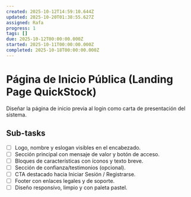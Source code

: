 ```yaml
---
created: 2025-10-12T14:59:10.644Z
updated: 2025-10-20T01:38:55.627Z
assigned: Rafa
progress: 1
tags: []
due: 2025-10-12T00:00:00.000Z
started: 2025-10-11T00:00:00.000Z
completed: 2025-10-18T00:00:00.000Z
---
```


# Página de Inicio Pública (Landing Page QuickStock)

Diseñar la página de inicio previa al login como carta de presentación del sistema.

## Sub-tasks

- [ ] Logo, nombre y eslogan visibles en el encabezado.
- [ ] Sección principal con mensaje de valor y botón de acceso.
- [ ] Bloques de características con íconos y texto breve.
- [ ] Sección de confianza/testimonios (opcional).
- [ ] CTA destacado hacia Iniciar Sesión / Registrarse.
- [ ] Footer con enlaces legales y de soporte.
- [ ] Diseño responsivo, limpio y con paleta pastel.

